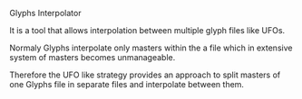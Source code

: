 Glyphs Interpolator

It is a tool that allows interpolation between multiple glyph files like UFOs.

Normaly Glyphs interpolate only masters within the a file which in extensive system of masters becomes unmanageable.

Therefore the UFO like strategy provides an approach to split masters of one Glyphs file in separate files and interpolate between them.
